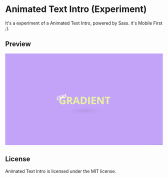 # Animated Text Intro (Experiment)

It's a experiment of a Animated Text Intro, powered by Sass. it's Mobile First ;).

## Preview

![Preview](assets/img/preview.gif)

## License

Animated Text Intro is licensed under the MIT license.